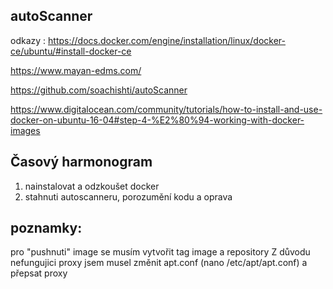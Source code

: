## autoScanner
odkazy : 
https://docs.docker.com/engine/installation/linux/docker-ce/ubuntu/#install-docker-ce

https://www.mayan-edms.com/

https://github.com/soachishti/autoScanner

https://www.digitalocean.com/community/tutorials/how-to-install-and-use-docker-on-ubuntu-16-04#step-4-%E2%80%94-working-with-docker-images



## Časový harmonogram
1. nainstalovat a odzkoušet docker 
2. stahnuti autoscanneru, porozumění kodu a oprava







## poznamky:
pro "pushnuti" image se musím vytvořit tag image a repository
Z důvodu nefungujici proxy jsem musel změnit apt.conf (nano /etc/apt/apt.conf) a přepsat proxy
